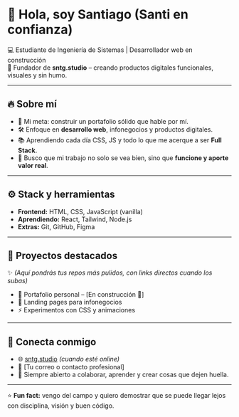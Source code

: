 # 👋 Hola, soy Santiago (Santi en confianza)

💻 Estudiante de Ingeniería de Sistemas | Desarrollador web en construcción  
🚀 Fundador de **sntg.studio** – creando productos digitales funcionales, visuales y sin humo.  

---

## 🔥 Sobre mí
- 🎯 Mi meta: construir un portafolio sólido que hable por mí.  
- 🛠️ Enfoque en **desarrollo web**, infonegocios y productos digitales.  
- 📚 Aprendiendo cada día CSS, JS y todo lo que me acerque a ser **Full Stack**.  
- 🌱 Busco que mi trabajo no solo se vea bien, sino que **funcione y aporte valor real**.  

---

## ⚙️ Stack y herramientas
- **Frontend:** HTML, CSS, JavaScript (vanilla)  
- **Aprendiendo:** React, Tailwind, Node.js  
- **Extras:** Git, GitHub, Figma  

---

## 📂 Proyectos destacados
✨ *(Aquí pondrás tus repos más pulidos, con links directos cuando los subas)*  
- 🎨 Portafolio personal – [En construcción 🚧]  
- 📘 Landing pages para infonegocios  
- ⚡ Experimentos con CSS y animaciones  

---

## 🤝 Conecta conmigo
- 🌐 [sntg.studio](https://github.com/sntg-studio) *(cuando esté online)*  
- 📩 [Tu correo o contacto profesional]  
- 💬 Siempre abierto a colaborar, aprender y crear cosas que dejen huella.  

---

⭐️ **Fun fact:** vengo del campo y quiero demostrar que se puede llegar lejos con disciplina, visión y buen código.
